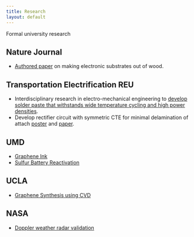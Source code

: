 ```yaml
---
title: Research
layout: default
---
```

Formal university research

## Nature Journal
- [Authored paper](https://www.nature.com/articles/srep17703) on making electronic substrates out of wood.

## Transportation Electrification REU
- Interdisciplinary research in electro-mechanical engineering to [develop solder paste that withstands wide temperature cycling and high power densities](https://reu.ece.umd.edu/selected-students).
- Develop rectifier circuit with symmetric CTE for minimal delamination of attach [poster](pages/development_TLPS_poster.pdf) and [paper](pages/development_TLPS_paper.pdf).

## UMD
- [Graphene Ink](pages/graphene_ink.pdf)
- [Sulfur Battery Reactivation](pages/sulfur_batteries.pdf)

## UCLA
- [Graphene Synthesis using CVD](pages/uclaposterpresentation.jpg)

## NASA
- [Doppler weather radar validation](pages/nasa_poster.pdf)